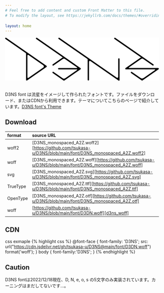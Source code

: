 ```yaml
---
# Feel free to add content and custom Front Matter to this file.
# To modify the layout, see https://jekyllrb.com/docs/themes/#overriding-theme-defaults

layout: home
---
```

![rogo](assets/images/D3NS.png)
&nbsp;

D3NS font は流星をイメージして作られたフォントです。ファイルをダウンロード、またはCDNから利用できます。テーマについてこちらのページで紹介しています。[D3NS font's Theme][d3ns_thema]


Download
---

| format | source URL |
| :--- | :--- |
| woff2 | [D3NS_monospaced_A2Z.woff2][https://github.com/tsukasa-u/D3NS/blob/main/font/D3NS_monospaced_A2Z.woff2] |
| woff | [D3NS_monospaced_A2Z.woff][https://github.com/tsukasa-u/D3NS/blob/main/font/D3NS_monospaced_A2Z.woff] |
| svg | [D3NS_monospaced_A2Z.svg][https://github.com/tsukasa-u/D3NS/blob/main/font/D3NS_monospaced_A2Z.svg] |
| TrueType | [D3NS_monospaced_A2Z.ttf][https://github.com/tsukasa-u/D3NS/blob/main/font/D3NS_monospaced_A2Z.ttf] |
| OpenType | [D3NS_monospaced_A2Z.otf][https://github.com/tsukasa-u/D3NS/blob/main/font/D3NS_monospaced_A2Z.otf] |
| woff | [https://github.com/tsukasa-u/D3NS/blob/main/font/D3DN.woff][d3ns_woff] |

CDN
---
css exmaple
{% highlight css %}
@font-face {
    font-family: 'D3NS';
    src: url("https://cdn.jsdelivr.net/gh/tsukasa-u/D3NS@main/font/D3DN.woff") format('woff');
}
body {
    font-family:'D3NS';
}
{% endhighlight %}

Caution
---
D3NS fontは2022/12/18現在、D, N, e, o, s の5文字のみ実装されています。カーニングはまだしてないです…。

[d3ns_woff]: https://github.com/tsukasa-u/D3NS/raw/main/font/D3DN.woff
[d3ns_thema]: theme/
